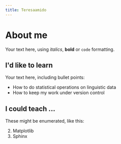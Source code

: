 ```yaml
---
title: Teresaamido
---
```


About me
===========

Your text here, using *italics*, **bold** or `code` formatting.

I'd like to learn
--------------------

Your text here, including bullet points:

* How to do statistical operations on linguistic data
* How to keep my work under version control

I could teach ...
--------------------

These might be enumerated, like this:

2. Matplotlib
3. Sphinx

